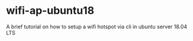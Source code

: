 # wifi-ap-ubuntu18
A brief tutorial on how to setup a wifi hotspot via cli in ubuntu server 18.04 LTS
